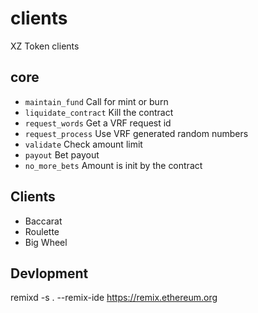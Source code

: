# clients

XZ Token clients

## core

- `maintain_fund` Call for mint or burn
- `liquidate_contract` Kill the contract
- `request_words` Get a VRF request id
- `request_process` Use VRF generated random numbers
- `validate` Check amount limit
- `payout` Bet payout
- `no_more_bets` Amount is init by the contract

## Clients

- Baccarat
- Roulette
- Big Wheel

## Devlopment

remixd -s . --remix-ide https://remix.ethereum.org
